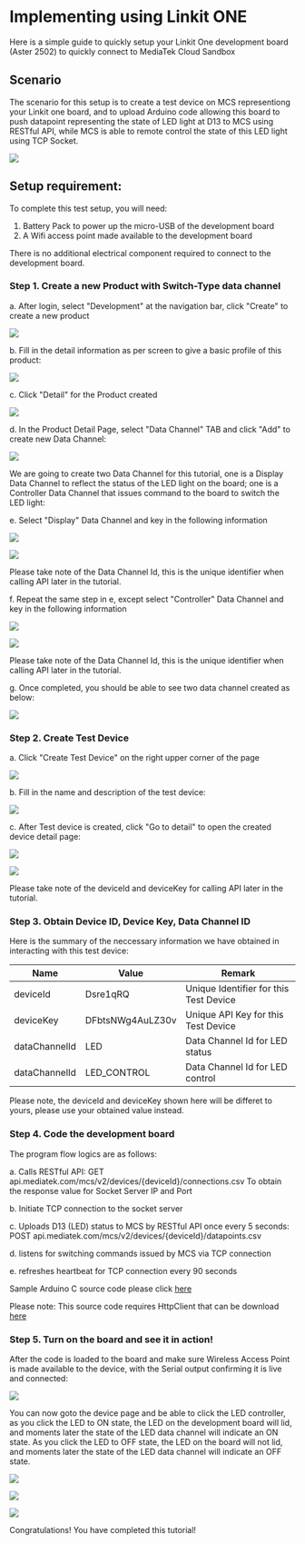 # Implementing using Linkit ONE

Here is a simple guide to quickly setup your Linkit One development board (Aster 2502) to quickly connect to MediaTek Cloud Sandbox

## Scenario
The scenario for this setup is to create a test device on MCS representiong your Linkit one board, and to upload Arduino code allowing this board to push datapoint representing the state of LED light at D13 to MCS using RESTful API, while MCS is able to remote control the state of this LED light using TCP Socket.

![](https://raw.githubusercontent.com/Mediatek-Cloud/MCS/master/graphics/content_img/content_img-11.jpg)


## Setup requirement:

To complete this test setup, you will need:

1. Battery Pack to power up the micro-USB of the development board
2. A Wifi access point made available to the development board

There is no additional electrical component required to connect to the development board.


### Step 1. Create a new Product with Switch-Type data channel

a. After login, select "Development" at the navigation bar, click "Create" to create a new product

![](https://raw.githubusercontent.com/Mediatek-Cloud/MCS/master/graphics/screenshot/screen_shot-01.jpg)

b. Fill in the detail information as per screen to give a basic profile of this product:

![](https://raw.githubusercontent.com/Mediatek-Cloud/MCS/master/graphics/screenshot/screen_shot-08.jpg)

c. Click "Detail" for the Product created

![](https://raw.githubusercontent.com/Mediatek-Cloud/MCS/master/graphics/screenshot/screen_shot-09.jpg)

d. In the Product Detail Page, select "Data Channel" TAB and click "Add" to create new Data Channel:

![](https://raw.githubusercontent.com/Mediatek-Cloud/MCS/master/graphics/screenshot/screen_shot-10.jpg)



We are going to create two Data Channel for this tutorial, one is a Display Data Channel to reflect the status of the LED light on the board; one is a Controller Data Channel that issues command to the board to switch the LED light:

e. Select "Display" Data Channel and key in the following information

![](https://raw.githubusercontent.com/Mediatek-Cloud/MCS/master/graphics/screenshot/screen_shot-11.jpg)

![](https://raw.githubusercontent.com/Mediatek-Cloud/MCS/master/graphics/screenshot/screen_shot-12.jpg)

Please take note of the Data Channel Id, this is the unique identifier when calling API later in the tutorial.

f. Repeat the same step in e, except select "Controller" Data Channel and key in the following information

![](https://raw.githubusercontent.com/Mediatek-Cloud/MCS/master/graphics/screenshot/screen_shot-13.jpg)

![](https://raw.githubusercontent.com/Mediatek-Cloud/MCS/master/graphics/screenshot/screen_shot-14.jpg)

Please take note of the Data Channel Id, this is the unique identifier when calling API later in the tutorial.

g. Once completed, you should be able to see two data channel created as below:

![](https://raw.githubusercontent.com/Mediatek-Cloud/MCS/master/graphics/screenshot/screen_shot-15.jpg)

### Step 2. Create Test Device

a. Click "Create Test Device" on the right upper corner of the page

![](https://raw.githubusercontent.com/Mediatek-Cloud/MCS/master/graphics/screenshot/screen_shot-16.jpg)

b. Fill in the name and description of the test device:

![](https://raw.githubusercontent.com/Mediatek-Cloud/MCS/master/graphics/screenshot/screen_shot-17.jpg)

c. After Test device is created, click "Go to detail" to open the created device detail page:

![](https://raw.githubusercontent.com/Mediatek-Cloud/MCS/master/graphics/screenshot/screen_shot-18.jpg)


![](https://raw.githubusercontent.com/Mediatek-Cloud/MCS/master/graphics/screenshot/screen_shot-19.jpg)

Please take note of the deviceId and deviceKey for calling API later in the tutorial.

### Step 3. Obtain Device ID, Device Key, Data Channel ID
Here is the summary of the neccessary information we have obtained in interacting with this test device:

| Name | Value | Remark |
| -- | -- | -- |
| deviceId | Dsre1qRQ | Unique Identifier for this Test Device |
| deviceKey | DFbtsNWg4AuLZ30v  | Unique API Key for this Test Device |
| dataChannelId | LED | Data Channel Id for LED status |
| dataChannelId | LED_CONTROL | Data Channel Id for LED control |

Please note, the deviceId and deviceKey shown here will be differet to yours, please use your obtained value instead.

### Step 4. Code the development board
The program flow logics are as follows:

a. Calls RESTful API:
GET api.mediatek.com/mcs/v2/devices/{deviceId}/connections.csv
To obtain the response value for Socket Server IP and Port

b. Initiate TCP connection to the socket server

c. Uploads D13 (LED) status to MCS by RESTful API once every 5 seconds:
POST api.mediatek.com/mcs/v2/devices/{deviceId}/datapoints.csv

d. listens for switching commands issued by MCS via TCP connection

e. refreshes heartbeat for TCP connection every 90 seconds

Sample Arduino C source code please click [here](https://raw.githubusercontent.com/Mediatek-Cloud/MCS/master/source_code/linkit_sample_ino.ino)

Please note:
This source code requires HttpClient that can be download
[here](https://github.com/amcewen/HttpClient/releases)

### Step 5. Turn on the board and see it in action!

After the code is loaded to the board and make sure Wireless Access Point is made available to the device, with the Serial output confirming it is live and connected:

![](https://raw.githubusercontent.com/Mediatek-Cloud/MCS/master/graphics/LinkIt-one-tutorial/13-Test-Device.JPG)

You can now goto the device page and be able to click the LED controller, as you click the LED to ON state, the LED on the development board will lid, and moments later the state of the LED data channel will indicate an ON state. As you click the LED to OFF state, the LED on the board will not lid, and moments later the state of the LED data channel will indicate an OFF state.

![](https://raw.githubusercontent.com/Mediatek-Cloud/MCS/master/graphics/screenshot/screen_shot-20.jpg)

![](https://raw.githubusercontent.com/Mediatek-Cloud/MCS/master/graphics/screenshot/screen_shot-21.jpg)

![](https://raw.githubusercontent.com/Mediatek-Cloud/MCS/master/graphics/LinkIt-one-tutorial/16-Test-Device.JPG)

Congratulations! You have completed this tutorial!







